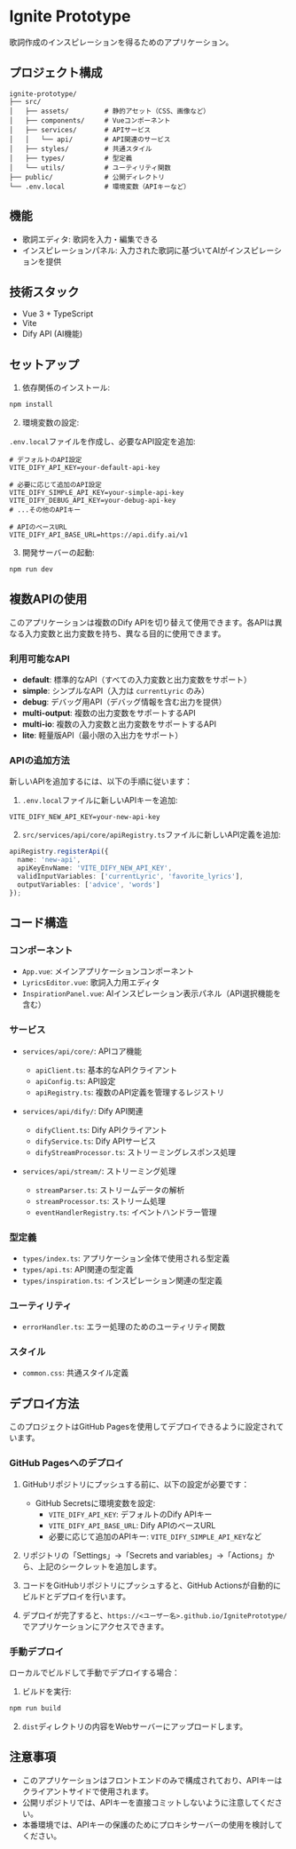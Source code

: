 # Ignite Prototype

歌詞作成のインスピレーションを得るためのアプリケーション。

## プロジェクト構成

```
ignite-prototype/
├── src/
│   ├── assets/         # 静的アセット（CSS、画像など）
│   ├── components/     # Vueコンポーネント
│   ├── services/       # APIサービス
│   │   └── api/        # API関連のサービス
│   ├── styles/         # 共通スタイル
│   ├── types/          # 型定義
│   └── utils/          # ユーティリティ関数
├── public/             # 公開ディレクトリ
└── .env.local          # 環境変数（APIキーなど）
```

## 機能

- 歌詞エディタ: 歌詞を入力・編集できる
- インスピレーションパネル: 入力された歌詞に基づいてAIがインスピレーションを提供

## 技術スタック

- Vue 3 + TypeScript
- Vite
- Dify API (AI機能)

## セットアップ

1. 依存関係のインストール:

```bash
npm install
```

2. 環境変数の設定:

`.env.local`ファイルを作成し、必要なAPI設定を追加:

```
# デフォルトのAPI設定
VITE_DIFY_API_KEY=your-default-api-key

# 必要に応じて追加のAPI設定
VITE_DIFY_SIMPLE_API_KEY=your-simple-api-key
VITE_DIFY_DEBUG_API_KEY=your-debug-api-key
# ...その他のAPIキー

# APIのベースURL
VITE_DIFY_API_BASE_URL=https://api.dify.ai/v1
```

3. 開発サーバーの起動:

```bash
npm run dev
```

## 複数APIの使用

このアプリケーションは複数のDify APIを切り替えて使用できます。各APIは異なる入力変数と出力変数を持ち、異なる目的に使用できます。

### 利用可能なAPI

- **default**: 標準的なAPI（すべての入力変数と出力変数をサポート）
- **simple**: シンプルなAPI（入力は `currentLyric` のみ）
- **debug**: デバッグ用API（デバッグ情報を含む出力を提供）
- **multi-output**: 複数の出力変数をサポートするAPI
- **multi-io**: 複数の入力変数と出力変数をサポートするAPI
- **lite**: 軽量版API（最小限の入出力をサポート）

### APIの追加方法

新しいAPIを追加するには、以下の手順に従います：

1. `.env.local`ファイルに新しいAPIキーを追加:

```
VITE_DIFY_NEW_API_KEY=your-new-api-key
```

2. `src/services/api/core/apiRegistry.ts`ファイルに新しいAPI定義を追加:

```typescript
apiRegistry.registerApi({
  name: 'new-api',
  apiKeyEnvName: 'VITE_DIFY_NEW_API_KEY',
  validInputVariables: ['currentLyric', 'favorite_lyrics'],
  outputVariables: ['advice', 'words']
});
```


## コード構造

### コンポーネント

- `App.vue`: メインアプリケーションコンポーネント
- `LyricsEditor.vue`: 歌詞入力用エディタ
- `InspirationPanel.vue`: AIインスピレーション表示パネル（API選択機能を含む）

### サービス

- `services/api/core/`: APIコア機能
  - `apiClient.ts`: 基本的なAPIクライアント
  - `apiConfig.ts`: API設定
  - `apiRegistry.ts`: 複数のAPI定義を管理するレジストリ

- `services/api/dify/`: Dify API関連
  - `difyClient.ts`: Dify APIクライアント
  - `difyService.ts`: Dify APIサービス
  - `difyStreamProcessor.ts`: ストリーミングレスポンス処理

- `services/api/stream/`: ストリーミング処理
  - `streamParser.ts`: ストリームデータの解析
  - `streamProcessor.ts`: ストリーム処理
  - `eventHandlerRegistry.ts`: イベントハンドラー管理

### 型定義

- `types/index.ts`: アプリケーション全体で使用される型定義
- `types/api.ts`: API関連の型定義
- `types/inspiration.ts`: インスピレーション関連の型定義

### ユーティリティ

- `errorHandler.ts`: エラー処理のためのユーティリティ関数

### スタイル

- `common.css`: 共通スタイル定義

## デプロイ方法

このプロジェクトはGitHub Pagesを使用してデプロイできるように設定されています。

### GitHub Pagesへのデプロイ

1. GitHubリポジトリにプッシュする前に、以下の設定が必要です：

   - GitHub Secretsに環境変数を設定:
     - `VITE_DIFY_API_KEY`: デフォルトのDify APIキー
     - `VITE_DIFY_API_BASE_URL`: Dify APIのベースURL
     - 必要に応じて追加のAPIキー: `VITE_DIFY_SIMPLE_API_KEY`など

2. リポジトリの「Settings」→「Secrets and variables」→「Actions」から、上記のシークレットを追加します。

3. コードをGitHubリポジトリにプッシュすると、GitHub Actionsが自動的にビルドとデプロイを行います。

4. デプロイが完了すると、`https://<ユーザー名>.github.io/IgnitePrototype/` でアプリケーションにアクセスできます。

### 手動デプロイ

ローカルでビルドして手動でデプロイする場合：

1. ビルドを実行:

```bash
npm run build
```

2. `dist`ディレクトリの内容をWebサーバーにアップロードします。

## 注意事項

- このアプリケーションはフロントエンドのみで構成されており、APIキーはクライアントサイドで使用されます。
- 公開リポジトリでは、APIキーを直接コミットしないように注意してください。
- 本番環境では、APIキーの保護のためにプロキシサーバーの使用を検討してください。
